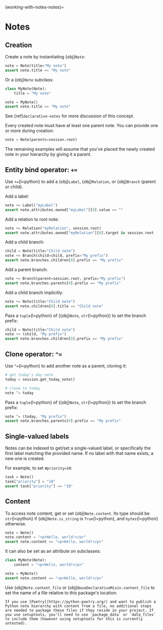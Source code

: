 (working-with-notes-notes)=
# Notes

## Creation

Create a note by instantiating {obj}`Note`:

```python
note = Note(title="My note")
assert note.title == "My note"
```

Or a {obj}`Note` subclass:

```python
class MyNote(Note):
    title = "My note"

note = MyNote()
assert note.title == "My note"
```

See {ref}`declarative-notes` for more discussion of this concept.

Every created note must have at least one parent note. You can provide one or more during creation:

```python
note = Note(parents=session.root)
```

The remaining examples will assume that you've placed the newly created note in your hierarchy by giving it a parent.

## Entity bind operator: `+=`

Use `+=`{l=python} to add a {obj}`Label`, {obj}`Relation`, or {obj}`Branch` (parent or child).

Add a label:

```python
note += Label("myLabel")
assert note.attributes.owned["myLabel"][0].value == ""
```

Add a relation to root note:

```python
note += Relation("myRelation", session.root)
assert note.attributes.owned["myRelation"][0].target is session.root
```

Add a child branch:

```python
child = Note(title="Child note")
note += Branch(child=child, prefix="My prefix")
assert note.branches.children[0].prefix == "My prefix"
```

Add a parent branch:

```python
note += Branch(parent=session.root, prefix="My prefix")
assert note.branches.parents[0].prefix == "My prefix"
```

Add a child branch implicitly:

```python
note += Note(title="Child note")
assert note.children[0].title == "Child note"
```

Pass a `tuple`{l=python} of ({obj}`Note`, `str`{l=python}) to set the branch prefix:

```python
child = Note(title="Child note")
note += (child, "My prefix")
assert note.branches.children[0].prefix == "My prefix"
```

## Clone operator: `^=`

Use `^=`{l=python} to add another note as a parent, cloning it:

```python
# get today's day note
today = session.get_today_note()

# clone to today
note ^= today
```

Pass a `tuple`{l=python} of ({obj}`Note`, `str`{l=python}) to set the branch prefix:

```python
note ^= (today, "My prefix")
assert note.branches.parents[0].prefix == "My prefix"
```

## Single-valued labels

Notes can be indexed to get/set a single-valued label, or specifically the first label matching the provided name. If no label with that name exists, a new one is created.

For example, to set `#priority=10`:

```python
task = Note()
task["priority"] = "10"
assert task["priority"] == "10"
```

## Content

To access note content, get or set {obj}`Note.content`. Its type should be `str`{l=python} if {obj}`Note.is_string` is `True`{l=python}, and `bytes`{l=python} otherwise.

```python
note = Note()
note.content = "<p>Hello, world!</p>"
assert note.content == "<p>Hello, world!</p>"
```

It can also be set as an attribute on subclasses:

```python
class MyNote(Note):
    content = "<p>Hello, world!</p>"

note = MyNote()
assert note.content == "<p>Hello, world!</p>"
```

Use {obj}`Note.content_file` or {obj}`BaseDeclarativeMixin.content_file` to set the name of a file relative to this package's location.

```{note}
If you use [Poetry](https://python-poetry.org/) and want to publish a Python note hierarchy with content from a file, no additional steps are needed to package these files if they reside in your project. If you use setuptools, you'll need to use `package_data` or `data_files` to include them (however using setuptools for this is currently untested).
```
